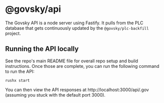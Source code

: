 # @govsky/api

The Govsky API is a node server using Fastify. It pulls from the PLC database that gets continuously updated by the `@govsky/plc-backfill` project.

## Running the API locally

See the repo's main README file for overall repo setup and build instructions. Once those are complete, you can run the following command to run the API:

```
rushx start
```

You can then view the API responses at http://localhost:3000/api/.gov (assuming you stuck with the default port 3000).
